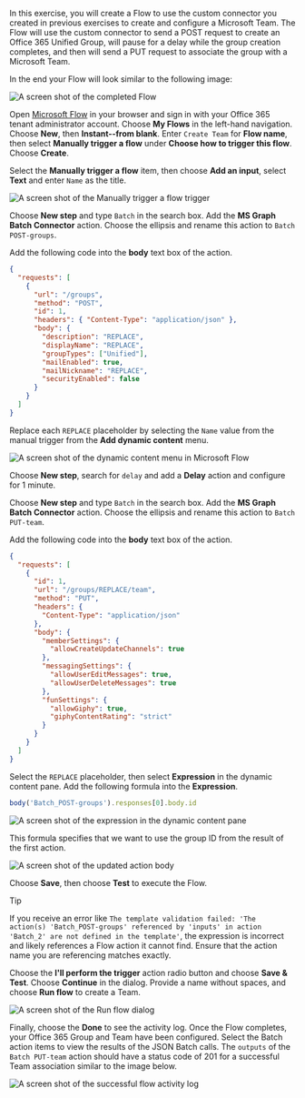 <!-- markdownlint-disable MD002 MD041 -->

In this exercise, you will create a Flow to use the custom connector you created in previous exercises to create and configure a Microsoft Team. The Flow will use the custom connector to send a POST request to create an Office 365 Unified Group, will pause for a delay while the group creation completes, and then will send a PUT request to associate the group with a Microsoft Team.

In the end your Flow will look similar to the following image:

![A screen shot of the completed Flow](./images/flow-team1.png)

Open [Microsoft Flow](https://flow.microsoft.com) in your browser and sign in with your Office 365 tenant administrator account. Choose **My Flows** in the left-hand navigation. Choose **New**, then **Instant--from blank**. Enter `Create Team` for **Flow name**, then select **Manually trigger a flow** under **Choose how to trigger this flow**. Choose **Create**.

Select the **Manually trigger a flow** item, then choose **Add an input**, select **Text** and enter `Name` as the title.

![A screen shot of the Manually trigger a flow trigger](./images/flow-team6.png)

Choose **New step** and type `Batch` in the search box. Add the **MS Graph Batch Connector** action. Choose the ellipsis and rename this action to `Batch POST-groups`.

Add the following code into the **body** text box of the action.

```json
{
  "requests": [
    {
      "url": "/groups",
      "method": "POST",
      "id": 1,
      "headers": { "Content-Type": "application/json" },
      "body": {
        "description": "REPLACE",
        "displayName": "REPLACE",
        "groupTypes": ["Unified"],
        "mailEnabled": true,
        "mailNickname": "REPLACE",
        "securityEnabled": false
      }
    }
  ]
}
```

Replace each `REPLACE` placeholder by selecting the `Name` value from the manual trigger from the **Add dynamic content** menu.

![A screen shot of the dynamic content menu in Microsoft Flow](./images/flow-team2.png)

Choose **New step**, search for `delay` and add a **Delay** action and configure for 1 minute.

Choose **New step** and type `Batch` in the search box. Add the **MS Graph Batch Connector** action. Choose the ellipsis and rename this action to `Batch PUT-team`.

Add the following code into the **body** text box of the action.

```json
{
  "requests": [
    {
      "id": 1,
      "url": "/groups/REPLACE/team",
      "method": "PUT",
      "headers": {
        "Content-Type": "application/json"
      },
      "body": {
        "memberSettings": {
          "allowCreateUpdateChannels": true
        },
        "messagingSettings": {
          "allowUserEditMessages": true,
          "allowUserDeleteMessages": true
        },
        "funSettings": {
          "allowGiphy": true,
          "giphyContentRating": "strict"
        }
      }
    }
  ]
}
```

Select the `REPLACE` placeholder, then select **Expression** in the dynamic content pane. Add the following formula into the **Expression**.

```js
body('Batch_POST-groups').responses[0].body.id
```

![A screen shot of the expression in the dynamic content pane](./images/flow-formula.png)

This formula specifies that we want to use the group ID from the result of the first action.

![A screen shot of the updated action body](./images/flow-team3.png)

Choose **Save**, then choose **Test** to execute the Flow.

> [!TIP]
> If you receive an error like `The template validation failed: 'The action(s) 'Batch_POST-groups' referenced by 'inputs' in action 'Batch_2' are not defined in the template'`, the expression is incorrect and likely references a Flow action it cannot find. Ensure that the action name you are referencing matches exactly.

Choose the **I'll perform the trigger** action radio button and choose **Save & Test**. Choose **Continue** in the dialog. Provide a name without spaces, and choose **Run flow** to create a Team.

![A screen shot of the Run flow dialog](./images/flow-team4.png)

Finally, choose the **Done** to see the activity log. Once the Flow completes, your Office 365 Group and Team have been configured. Select the Batch action items to view the results of the JSON Batch calls. The `outputs` of the `Batch PUT-team` action should have a status code of 201 for a successful Team association similar to the image below.

![A screen shot of the successful flow activity log](./images/flow-team5.png)
